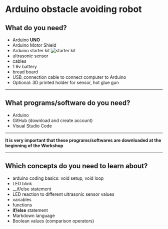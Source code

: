 # **Arduino obstacle avoiding robot** 
## **What do you need?**
* Arduino __UNO__
* Arduino Motor Shield
* Arduino starter kit ![starter kit](https://static.electronicsweekly.com/wp-content/uploads/2017/09/29120059/Robot-car-through-Amazon.jpg)
* ultrasonic sensor
* cables
* 1 9v battery
* bread board
* USB_connection cable to connect computer to Arduino
* Optional: 3D printed holder for sensor, hot glue gun

___
## **What programs/software do you need?**
* Arduino
* GitHub (download and create account)
* Visual Studio Code
___
__It is very important that these programs/softwares are downloaded at the beginning of the Workshop__
___
## **Which concepts do you need to learn about?**
* arduino coding basics: void setup, void loop
* LED blink 
* __if/else statement
* LED reaction to different ultrasonic sensor values
* variables
* functions
* __if/else__ statement
* Markdown language
* Boolean values (comparison operators)
